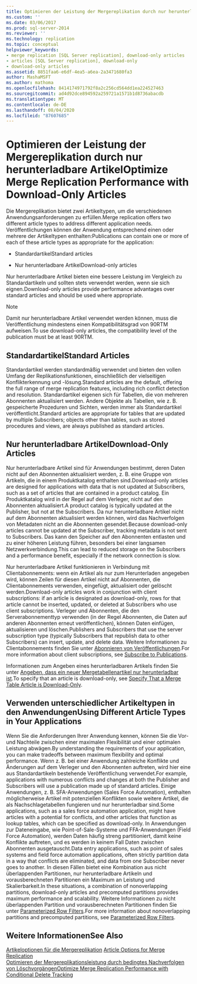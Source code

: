 ```yaml
---
title: Optimieren der Leistung der Mergereplikation durch nur herunterladbare Artikel | Microsoft-Dokumentation
ms.custom: ''
ms.date: 03/06/2017
ms.prod: sql-server-2014
ms.reviewer: ''
ms.technology: replication
ms.topic: conceptual
helpviewer_keywords:
- merge replication [SQL Server replication], download-only articles
- articles [SQL Server replication], download-only
- download-only articles
ms.assetid: 8851faa6-e6df-4ea5-a6ea-2a3471680fa3
author: MashaMSFT
ms.author: mathoma
ms.openlocfilehash: 8414174971792f8a2c256cd564dd1ea224527463
ms.sourcegitcommit: ad4d92dce894592a259721a1571b1d8736abacdb
ms.translationtype: MT
ms.contentlocale: de-DE
ms.lasthandoff: 08/04/2020
ms.locfileid: "87607685"
---
```

# <a name="optimize-merge-replication-performance-with-download-only-articles"></a><span data-ttu-id="4ccec-102">Optimieren der Leistung der Mergereplikation durch nur herunterladbare Artikel</span><span class="sxs-lookup"><span data-stu-id="4ccec-102">Optimize Merge Replication Performance with Download-Only Articles</span></span>
  <span data-ttu-id="4ccec-103">Die Mergereplikation bietet zwei Artikeltypen, um die verschiedenen Anwendungsanforderungen zu erfüllen.</span><span class="sxs-lookup"><span data-stu-id="4ccec-103">Merge replication offers two different article types to address different application needs.</span></span> <span data-ttu-id="4ccec-104">Veröffentlichungen können der Anwendung entsprechend einen oder mehrere der Artikeltypen enthalten:</span><span class="sxs-lookup"><span data-stu-id="4ccec-104">Publications can contain one or more of each of these article types as appropriate for the application:</span></span>  
  
-   <span data-ttu-id="4ccec-105">Standardartikel</span><span class="sxs-lookup"><span data-stu-id="4ccec-105">Standard articles</span></span>  
  
-   <span data-ttu-id="4ccec-106">Nur herunterladbare Artikel</span><span class="sxs-lookup"><span data-stu-id="4ccec-106">Download-only articles</span></span>  
  
 <span data-ttu-id="4ccec-107">Nur herunterladbare Artikel bieten eine bessere Leistung im Vergleich zu Standardartikeln und sollten stets verwendet werden, wenn sie sich eignen.</span><span class="sxs-lookup"><span data-stu-id="4ccec-107">Download-only articles provide performance advantages over standard articles and should be used where appropriate.</span></span>  
  
> [!NOTE]  
>  <span data-ttu-id="4ccec-108">Damit nur herunterladbare Artikel verwendet werden können, muss die Veröffentlichung mindestens einen Kompatibilitätsgrad von 90RTM aufweisen.</span><span class="sxs-lookup"><span data-stu-id="4ccec-108">To use download-only articles, the compatibility level of the publication must be at least 90RTM.</span></span>  
  
## <a name="standard-articles"></a><span data-ttu-id="4ccec-109">Standardartikel</span><span class="sxs-lookup"><span data-stu-id="4ccec-109">Standard Articles</span></span>  
 <span data-ttu-id="4ccec-110">Standardartikel werden standardmäßig verwendet und bieten den vollen Umfang der Replikationsfunktionen, einschließlich der vielseitigen Konflikterkennung und -lösung.</span><span class="sxs-lookup"><span data-stu-id="4ccec-110">Standard articles are the default, offering the full range of merge replication features, including rich conflict detection and resolution.</span></span> <span data-ttu-id="4ccec-111">Standardartikel eigenen sich für Tabellen, die von mehreren Abonnenten aktualisiert werden. Andere Objekte als Tabellen, wie z. B. gespeicherte Prozeduren und Sichten, werden immer als Standardartikel veröffentlicht.</span><span class="sxs-lookup"><span data-stu-id="4ccec-111">Standard articles are appropriate for tables that are updated by multiple Subscribers; objects other than tables, such as stored procedures and views, are always published as standard articles.</span></span>  
  
## <a name="download-only-articles"></a><span data-ttu-id="4ccec-112">Nur herunterladbare Artikel</span><span class="sxs-lookup"><span data-stu-id="4ccec-112">Download-Only Articles</span></span>  
 <span data-ttu-id="4ccec-113">Nur herunterladbare Artikel sind für Anwendungen bestimmt, deren Daten nicht auf den Abonnenten aktualisiert werden, z. B. eine Gruppe von Artikeln, die in einem Produktkatalog enthalten sind.</span><span class="sxs-lookup"><span data-stu-id="4ccec-113">Download-only articles are designed for applications with data that is not updated at Subscribers, such as a set of articles that are contained in a product catalog.</span></span> <span data-ttu-id="4ccec-114">Ein Produktkatalog wird in der Regel auf dem Verleger, nicht auf den Abonnenten aktualisiert.</span><span class="sxs-lookup"><span data-stu-id="4ccec-114">A product catalog is typically updated at the Publisher, but not at the Subscribers.</span></span> <span data-ttu-id="4ccec-115">Da nur herunterladbare Artikel nicht auf dem Abonnenten aktualisiert werden können, wird das Nachverfolgen von Metadaten nicht an die Abonnenten gesendet.</span><span class="sxs-lookup"><span data-stu-id="4ccec-115">Because download-only articles cannot be updated at the Subscriber, tracking metadata is not sent to Subscribers.</span></span> <span data-ttu-id="4ccec-116">Das kann den Speicher auf den Abonnenten entlasten und zu einer höheren Leistung führen, besonders bei einer langsamen Netzwerkverbindung.</span><span class="sxs-lookup"><span data-stu-id="4ccec-116">This can lead to reduced storage on the Subscribers and a performance benefit, especially if the network connection is slow.</span></span>  
  
 <span data-ttu-id="4ccec-117">Nur herunterladbare Artikel funktionieren in Verbindung mit Clientabonnements: wenn ein Artikel als nur zum Herunterladen angegeben wird, können Zeilen für diesen Artikel nicht auf Abonnenten, die Clientabonnements verwenden, eingefügt, aktualisiert oder gelöscht werden.</span><span class="sxs-lookup"><span data-stu-id="4ccec-117">Download-only articles work in conjunction with client subscriptions: if an article is designated as download-only, rows for that article cannot be inserted, updated, or deleted at Subscribers who use client subscriptions.</span></span> <span data-ttu-id="4ccec-118">Verleger und Abonnenten, die den Serverabonnementtyp verwenden (in der Regel Abonnenten, die Daten auf anderen Abonnenten erneut veröffentlichen), können Daten einfügen, aktualisieren und löschen.</span><span class="sxs-lookup"><span data-stu-id="4ccec-118">Publishers and Subscribers that use the server subscription type (typically Subscribers that republish data to other Subscribers) can insert, update, and delete data.</span></span> <span data-ttu-id="4ccec-119">Weitere Informationen zu Clientabonnements finden Sie unter [Abonnieren von Veröffentlichungen](../subscribe-to-publications.md).</span><span class="sxs-lookup"><span data-stu-id="4ccec-119">For more information about client subscriptions, see [Subscribe to Publications](../subscribe-to-publications.md).</span></span>  
  
 <span data-ttu-id="4ccec-120">Informationen zum Angeben eines herunterladbaren Artikels finden Sie unter [Angeben, dass ein neuer Mergetabellenartikel nur herunterladbar ist](../publish/specify-merge-replication-properties.md#download-only).</span><span class="sxs-lookup"><span data-stu-id="4ccec-120">To specify that an article is download-only, see [Specify That a Merge Table Article is Download-Only](../publish/specify-merge-replication-properties.md#download-only).</span></span>  
  
## <a name="using-different-article-types-in-your-applications"></a><span data-ttu-id="4ccec-121">Verwenden unterschiedlicher Artikeltypen in den Anwendungen</span><span class="sxs-lookup"><span data-stu-id="4ccec-121">Using Different Article Types in Your Applications</span></span>  
 <span data-ttu-id="4ccec-122">Wenn Sie die Anforderungen Ihrer Anwendung kennen, können Sie die Vor- und Nachteile zwischen einer maximalen Flexibilität und einer optimalen Leistung abwägen.</span><span class="sxs-lookup"><span data-stu-id="4ccec-122">By understanding the requirements of your application, you can make tradeoffs between maximum flexibility and optimal performance.</span></span> <span data-ttu-id="4ccec-123">Wenn z. B. bei einer Anwendung zahlreiche Konflikte und Änderungen auf dem Verleger und den Abonnenten auftreten, wird hier eine aus Standardartikeln bestehende Veröffentlichung verwendet.</span><span class="sxs-lookup"><span data-stu-id="4ccec-123">For example, applications with numerous conflicts and changes at both the Publisher and Subscribers will use a publication made up of standard articles.</span></span> <span data-ttu-id="4ccec-124">Einige Anwendungen, z. B. SFA-Anwendungen (Sales Force Automation), enthalten möglicherweise Artikel mit potenziellen Konflikten sowie weitere Artikel, die als Nachschlagetabellen fungieren und nur herunterladbar sind.</span><span class="sxs-lookup"><span data-stu-id="4ccec-124">Some applications, such as a sales force automation application, might have articles with a potential for conflicts, and other articles that function as lookup tables, which can be specified as download-only.</span></span> <span data-ttu-id="4ccec-125">In Anwendungen zur Dateneingabe, wie Point-of-Sale-Systeme und FFA-Anwendungen (Field Force Automation), werden Daten häufig streng partitioniert, damit keine Konflikte auftreten, und es werden in keinem Fall Daten zwischen Abonnenten ausgetauscht.</span><span class="sxs-lookup"><span data-stu-id="4ccec-125">Data entry applications, such as point of sales systems and field force automation applications, often strictly partition data in a way that conflicts are eliminated, and data from one Subscriber never goes to another.</span></span> <span data-ttu-id="4ccec-126">In diesen Fällen bietet eine Kombination aus nicht überlappenden Partitionen, nur herunterladbare Artikeln und vorausberechneten Partitionen ein Maximum an Leistung und Skalierbarkeit.</span><span class="sxs-lookup"><span data-stu-id="4ccec-126">In these situations, a combination of nonoverlapping partitions, download-only articles and precomputed partitions provides maximum performance and scalability.</span></span> <span data-ttu-id="4ccec-127">Weitere Informationen zu nicht überlappenden Partition und vorausberechneten Partitionen finden Sie unter [Parameterized Row Filters](parameterized-filters-parameterized-row-filters.md).</span><span class="sxs-lookup"><span data-stu-id="4ccec-127">For more information about nonoverlapping partitions and precomputed partitions, see [Parameterized Row Filters](parameterized-filters-parameterized-row-filters.md).</span></span>  
  
## <a name="see-also"></a><span data-ttu-id="4ccec-128">Weitere Informationen</span><span class="sxs-lookup"><span data-stu-id="4ccec-128">See Also</span></span>  
 <span data-ttu-id="4ccec-129">[Artikeloptionen für die Mergereplikation](article-options-for-merge-replication.md) </span><span class="sxs-lookup"><span data-stu-id="4ccec-129">[Article Options for Merge Replication](article-options-for-merge-replication.md) </span></span>  
 [<span data-ttu-id="4ccec-130">Optimieren der Mergereplikationsleistung durch bedingtes Nachverfolgen von Löschvorgängen</span><span class="sxs-lookup"><span data-stu-id="4ccec-130">Optimize Merge Replication Performance with Conditional Delete Tracking</span></span>](optimize-merge-replication-performance-with-conditional-delete-tracking.md)  
  
  
